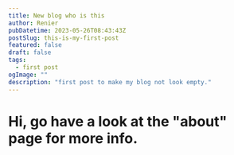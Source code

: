 ```yaml
---
title: New blog who is this
author: Renier
pubDatetime: 2023-05-26T08:43:43Z
postSlug: this-is-my-first-post
featured: false
draft: false
tags:
  - first post
ogImage: ""
description: "first post to make my blog not look empty."
---
```


# Hi, go have a look at the "about" page for more info.

